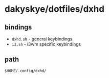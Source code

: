 # dakyskye/dotfiles/dxhd

## bindings

* `dxhd.sh` - general keybindings
* `i3.sh` - i3wm specific keybindings

## path

`$HOME/.config/dxhd/`
